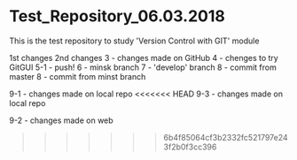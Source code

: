 ﻿# Test_Repository_06.03.2018
This is the test repository to study 'Version Control with GIT' module

1st changes
2nd changes
3 - changes made on GitHub
4 - chenges to try GitGUI
5-1 - push!
6 - minsk branch
7 - 'develop' branch
8 - commit from master
8 - commit from minst branch


9-1 - changes made on local repo
<<<<<<< HEAD
9-3 - changes made on local repo


9-2 - changes made on web
>>>>>>> 6b4f85064cf3b2332fc521797e243f2b0f3cc396
